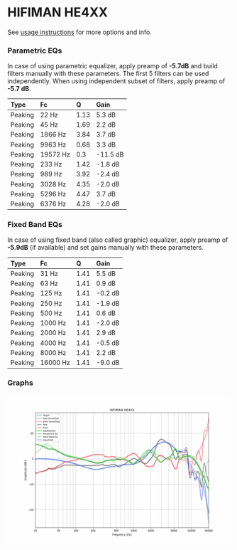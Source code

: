 # HIFIMAN HE4XX
See [usage instructions](https://github.com/jaakkopasanen/AutoEq#usage) for more options and info.

### Parametric EQs
In case of using parametric equalizer, apply preamp of **-5.7dB** and build filters manually
with these parameters. The first 5 filters can be used independently.
When using independent subset of filters, apply preamp of **-5.7 dB**.

| Type    | Fc       |    Q | Gain     |
|:--------|:---------|:-----|:---------|
| Peaking | 22 Hz    | 1.13 | 5.3 dB   |
| Peaking | 45 Hz    | 1.69 | 2.2 dB   |
| Peaking | 1866 Hz  | 3.84 | 3.7 dB   |
| Peaking | 9963 Hz  | 0.68 | 3.3 dB   |
| Peaking | 19572 Hz | 0.3  | -11.5 dB |
| Peaking | 233 Hz   | 1.42 | -1.8 dB  |
| Peaking | 989 Hz   | 3.92 | -2.4 dB  |
| Peaking | 3028 Hz  | 4.35 | -2.0 dB  |
| Peaking | 5296 Hz  | 4.47 | 3.7 dB   |
| Peaking | 6376 Hz  | 4.28 | -2.0 dB  |

### Fixed Band EQs
In case of using fixed band (also called graphic) equalizer, apply preamp of **-5.9dB**
(if available) and set gains manually with these parameters.

| Type    | Fc       |    Q | Gain    |
|:--------|:---------|:-----|:--------|
| Peaking | 31 Hz    | 1.41 | 5.5 dB  |
| Peaking | 63 Hz    | 1.41 | 0.9 dB  |
| Peaking | 125 Hz   | 1.41 | -0.2 dB |
| Peaking | 250 Hz   | 1.41 | -1.9 dB |
| Peaking | 500 Hz   | 1.41 | 0.6 dB  |
| Peaking | 1000 Hz  | 1.41 | -2.0 dB |
| Peaking | 2000 Hz  | 1.41 | 2.9 dB  |
| Peaking | 4000 Hz  | 1.41 | -0.5 dB |
| Peaking | 8000 Hz  | 1.41 | 2.2 dB  |
| Peaking | 16000 Hz | 1.41 | -9.0 dB |

### Graphs
![](./HIFIMAN%20HE4XX.png)